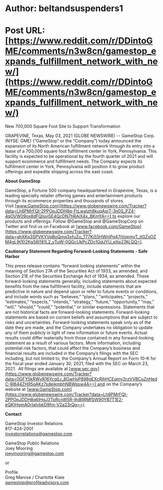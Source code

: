 # Author: beltandsuspenders1
# Post URL: [https://www.reddit.com/r/DDintoGME/comments/n3w8cn/gamestop_expands_fulfillment_network_with_new/](https://www.reddit.com/r/DDintoGME/comments/n3w8cn/gamestop_expands_fulfillment_network_with_new/)


New 700,000 Square Foot Site to Support Transformation

GRAPEVINE, Texas, May 03, 2021 (GLOBE NEWSWIRE) -- GameStop Corp. (NYSE: GME) (“GameStop” or the “Company”) today announced the expansion of its North American fulfillment network through its entry into a lease of a 700,000 square foot fulfillment center in York, Pennsylvania. This facility is expected to be operational by the fourth quarter of 2021 and will support ecommerce and fulfillment needs. The Company expects its fulfillment center in York, Pennsylvania will position it to grow product offerings and expedite shipping across the east coast.   


**About GameStop**

GameStop, a Fortune 500 company headquartered in Grapevine, Texas, is a leading specialty retailer offering games and entertainment products through its ecommerce properties and thousands of stores. Visit [www.GameStop.com](https://www.globenewswire.com/Tracker?data=Lh6PMrFQI-2PPOpJDDH8q-FtLwalzh8kuqApiT-3n0S_PZ4-4qOVW09ox8dFQlsvjSE4QcDN7hRAjX4x_BKmYA==) to explore our products and offerings. Follow @GameStop and @GameStopCorp on Twitter and find us on Facebook at [www.facebook.com/GameStop](https://www.globenewswire.com/Tracker?data=ghXKq3SPVKYVqBoQmq3xfuZo_T77Ki55HWnlPq47iVopmyT_itGZsOZM4gL9t102KgS6I181L2_vTuW-0QGcUkPcZDc1GdJYU_eXp27ALQQ=).

**Cautionary Statement Regarding Forward-Looking Statements - Safe Harbor**

This press release contains “forward looking statements” within the meaning of Section 27A of the Securities Act of 1933, as amended, and Section 21E of the Securities Exchange Act of 1934, as amended. These forward-looking statements generally, including statements about expected benefits from the new fulfillment facility, include statements that are predictive in nature and depend upon or refer to future events or conditions, and include words such as “believes,” “plans,” “anticipates,” “projects,” “estimates,” “expects,” “intends,” “strategy,” “future,” “opportunity,” “may,” “will,” “should,” “could,” “potential,” or similar expressions. Statements that are not historical facts are forward-looking statements. Forward-looking statements are based on current beliefs and assumptions that are subject to risks and uncertainties. Forward-looking statements speak only as of the date they are made, and the Company undertakes no obligation to update any of them publicly in light of new information or future events. Actual results could differ materially from those contained in any forward-looking statement as a result of various factors. More information, including potential risk factors, that could affect the Company’s business and financial results are included in the Company’s filings with the SEC including, but not limited to, the Company’s Annual Report on Form 10-K for the fiscal year ended January 30, 2021, filed with the SEC on March 23, 2021.  All filings are available at [www.sec.gov](https://www.globenewswire.com/Tracker?data=0GFY5kRWyR16YcglLr_8GwHsP898gEXcRihHCEqmy2rzVVBCuZnHedC-Rl644ZH95oAKz7sdeikmbhNBWgsw4A==) and on the Company’s website at [www.GameStop.com](https://www.globenewswire.com/Tracker?data=Lh6PMrFQI-2PPOpJDDH8q6lHgJ3TpRcnW5R-lhi8llRMfSW90YB7T1E2-eQKlHgmAOrIaIvbkD9fm-V2a23rQg==).

**Contact**

GameStop Investor Relations  
817-424-2001  
[investorrelations@gamestop.com](https://www.globenewswire.com/Tracker?data=7M_Ms2c3b_673Rr0Zddv5IE_gdEq0HPUtmP9bSfKGTwglIz6K0S982fPABdqkC_3YCca1gDjjXprigahzb1BnfyORAWLDFJbapeGRYPc71ozgbnzElAHLBMb-4asSpdH)

GameStop Public Relations  
Joey Mooring  
[joeymooring@gamestop.com](https://www.globenewswire.com/Tracker?data=sYMqfrkVBNYtZXYzW3X6GiAA809vvzV1KAGuX5DE5tTGHbGfMHdfAAehg4lMjfGX6izGJz4L_3MfR-t0qbTP1sW4-btTSk4nMck4dWKQNsg=)

or

Profile  
Greg Marose / Charlotte Kiaie  
[gamestop@profileadvisors.com](https://www.globenewswire.com/Tracker?data=EUqtudzJfxdpho_lBo8bSjVEb0MNuMI3Tt8EInoitvKaJ-bzxYDFmWif_p8lEUbGYGe0AOenhfDtsHWaVXZRZ5KxvvJfpzgSHgoABJqI1YlcAcyHYXx-80V-sa71r6W9)